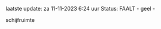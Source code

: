 laatste update: 
za 11-11-2023  6:24   uur 
Status: FAALT - geel - 
<div class="service Y">schijfruimte</div>